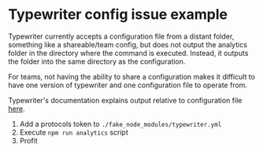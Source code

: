 # Typewriter config issue example

Typewriter currently accepts a configuration file from a distant folder,
something like a shareable/team config, but does not output the analytics folder
in the directory where the command is executed. Instead, it outputs the folder
into the same directory as the configuration. 

For teams, not having the ability to share a configuration makes it difficult to
have one version of typewriter and one configuration file to operate from. 

Typewriter's documentation explains output relative to configuration file
[here](https://github.com/segmentio/typewriter/blob/86b8e4d243c1cc88fe8f53d1404509d4c004d846/src/cli/config/schema.ts#L39-L40).

1. Add a protocols token to `./fake_node_modules/typewriter.yml`
2. Execute `npm run analytics` script
3. Profit

